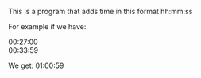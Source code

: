 This is a program that adds time in this format hh:mm:ss

For example if we have:

00:27:00\
00:33:59

We get: 01:00:59